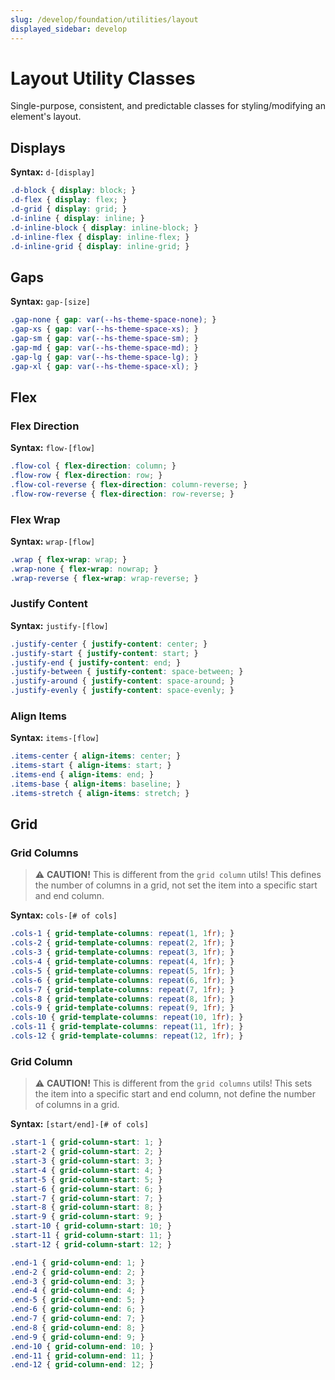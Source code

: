 ```yaml
---
slug: /develop/foundation/utilities/layout
displayed_sidebar: develop
---
```

# Layout Utility Classes
Single-purpose, consistent, and predictable classes for styling/modifying an element's layout.

## Displays
**Syntax:** `d-[display]`
```scss
.d-block { display: block; }
.d-flex { display: flex; }
.d-grid { display: grid; }
.d-inline { display: inline; }
.d-inline-block { display: inline-block; }
.d-inline-flex { display: inline-flex; }
.d-inline-grid { display: inline-grid; }
```

## Gaps
**Syntax:** `gap-[size]`
```scss
.gap-none { gap: var(--hs-theme-space-none); }
.gap-xs { gap: var(--hs-theme-space-xs); }
.gap-sm { gap: var(--hs-theme-space-sm); }
.gap-md { gap: var(--hs-theme-space-md); }
.gap-lg { gap: var(--hs-theme-space-lg); }
.gap-xl { gap: var(--hs-theme-space-xl); }
```

## Flex
### Flex Direction
**Syntax:** `flow-[flow]`
```scss
.flow-col { flex-direction: column; }
.flow-row { flex-direction: row; }
.flow-col-reverse { flex-direction: column-reverse; }
.flow-row-reverse { flex-direction: row-reverse; }
```

### Flex Wrap
**Syntax:** `wrap-[flow]`
```scss
.wrap { flex-wrap: wrap; }
.wrap-none { flex-wrap: nowrap; }
.wrap-reverse { flex-wrap: wrap-reverse; }
```

### Justify Content
**Syntax:** `justify-[flow]`
```scss
.justify-center { justify-content: center; }
.justify-start { justify-content: start; }
.justify-end { justify-content: end; }
.justify-between { justify-content: space-between; }
.justify-around { justify-content: space-around; }
.justify-evenly { justify-content: space-evenly; }
```

### Align Items
**Syntax:** `items-[flow]`
```scss
.items-center { align-items: center; }
.items-start { align-items: start; }
.items-end { align-items: end; }
.items-base { align-items: baseline; }
.items-stretch { align-items: stretch; }
```

## Grid

### Grid Columns
> ⚠ **CAUTION!** This is different from the `grid column` utils! This defines the number of columns in a grid, not set the item into a specific start and end column.

**Syntax:** `cols-[# of cols]`
```scss
.cols-1 { grid-template-columns: repeat(1, 1fr); }
.cols-2 { grid-template-columns: repeat(2, 1fr); }
.cols-3 { grid-template-columns: repeat(3, 1fr); }
.cols-4 { grid-template-columns: repeat(4, 1fr); }
.cols-5 { grid-template-columns: repeat(5, 1fr); }
.cols-6 { grid-template-columns: repeat(6, 1fr); }
.cols-7 { grid-template-columns: repeat(7, 1fr); }
.cols-8 { grid-template-columns: repeat(8, 1fr); }
.cols-9 { grid-template-columns: repeat(9, 1fr); }
.cols-10 { grid-template-columns: repeat(10, 1fr); }
.cols-11 { grid-template-columns: repeat(11, 1fr); }
.cols-12 { grid-template-columns: repeat(12, 1fr); }
```

### Grid Column
> ⚠ **CAUTION!** This is different from the `grid columns` utils! This sets the item into a specific start and end column, not define the number of columns in a grid.

**Syntax:** `[start/end]-[# of cols]`
```scss
.start-1 { grid-column-start: 1; }
.start-2 { grid-column-start: 2; }
.start-3 { grid-column-start: 3; }
.start-4 { grid-column-start: 4; }
.start-5 { grid-column-start: 5; }
.start-6 { grid-column-start: 6; }
.start-7 { grid-column-start: 7; }
.start-8 { grid-column-start: 8; }
.start-9 { grid-column-start: 9; }
.start-10 { grid-column-start: 10; }
.start-11 { grid-column-start: 11; }
.start-12 { grid-column-start: 12; }

.end-1 { grid-column-end: 1; }
.end-2 { grid-column-end: 2; }
.end-3 { grid-column-end: 3; }
.end-4 { grid-column-end: 4; }
.end-5 { grid-column-end: 5; }
.end-6 { grid-column-end: 6; }
.end-7 { grid-column-end: 7; }
.end-8 { grid-column-end: 8; }
.end-9 { grid-column-end: 9; }
.end-10 { grid-column-end: 10; }
.end-11 { grid-column-end: 11; }
.end-12 { grid-column-end: 12; }
```